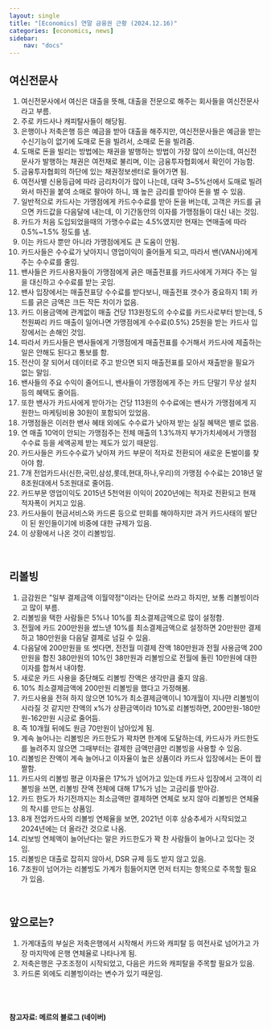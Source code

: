 ```yaml
---
layout: single
title: "[Economics] 연말 금융권 근황 (2024.12.16)"
categories: [economics, news]
sidebar:
    nav: "docs"
---
```


## 여신전문사
1. 여신전문사에서 여신은 대출을 뜻해, 대출을 전문으로 해주는 회사들을 여신전문사라고 부름.
1. 주로 카드사나 캐피탈사들이 해당됨.
1. 은행이나 저축은행 등은 예금을 받아 대출을 해주지만, 여신전문사들은 예금을 받는 수신기능이 없기에 도매로 돈을 빌려서, 소매로 돈을 빌려줌.
1. 도매로 돈을 빌리는 방법에는 채권을 발행하는 방법이 가장 많이 쓰이는데, 여신전문사가 발행하는 채권은 여전채로 불리며, 이는 금융투자협회에서 확인이 가능함.
1. 금융투자협회의 하단에 있는 채권정보센터로 들어가면 됨.
1. 여전사별 신용등급에 따라 금리차이가 많이 나는데, 대략 3~5%선에서 도매로 빌려와서 마진을 붙여 소매로 팔아야 하니, 꽤 높은 금리를 받아야 돈을 벌 수 있음.
1. 일반적으로 카드사는 가맹점에게 카드수수료를 받아 돈을 버는데, 고객은 카드를 긁으면 카드값을 다음달에 내는데, 이 기간동안의 이자를 가맹점들이 대신 내는 것임.
1. 카드가 처음 도입되었을때의 가맹수수료는 4.5%였지만 현재는 연매출에 따라 0.5%~1.5% 정도를 냄.
1. 이는 카드사 뿐만 아니라 가맹점에게도 큰 도움이 안됨.
1. 카드사들은 수수료가 낮아지니 영업이익이 줄어들게 되고, 따라서 밴(VAN사)에게 주는 수수료를 줄임.
1. 밴사들은 카드사용자들이 가맹점에게 긁은 매출전표를 카드사에게 가져다 주는 일을 대신하고 수수료를 받는 곳임.
1. 밴사 입장에서는 매출전표당 수수료를 받다보니, 매출전표 갯수가 중요하지 1회 카드를 긁은 금액은 크든 작든 차이가 없음.
1. 카드 이용금액에 관계없이 매출 건당 113원정도의 수수료를 카드사로부터 받는데, 5천원짜리 카드 매출이 일어나면 가맹점에게 수수료(0.5%) 25원을 받는 카드사 입장에서는 손해인 것임.
1. 따라서 카드사들은 밴사들에게 가맹점에게 매출전표를 수거해서 카드사에 제출하는 일은 안해도 된다고 통보를 함.
1. 전산이 잘 되어서 데이터로 주고 받으면 되지 매출전표를 모아서 재출받을 필요가 없는 말임.
1. 밴사들의 주요 수익이 줄어드니, 밴사들이 가맹점에게 주는 카드 단말기 무상 설치 등의 혜택도 줄어듬.
1. 또한 밴사가 카드사에게 받아가는 건당 113원의 수수료에는 밴사가 가맹점에게 지원한느 마케팅비용 30원이 포함되어 있었음.
1. 가맹점들은 이러한 밴사 혜태 외에도 수수료가 낮아져 받는 실질 혜택은 별로 없음.
1. 연 매출 10억이 안되는 가맹점주는 전체 매출의 1.3%까지 부가가치세에서 가맹점 수수료 등을 세액공제 받는 제도가 있기 때문임.
1. 카드사들은 카드수수료가 낮아져 카드 부문이 적자로 전환되어 새로운 돈벌이를 찾아야 함.
1. 7개 전업카드사(신한,국민,삼성,롯데,현대,하나,우리)의 가맹점 수수료는 2018년 말 8조원대에서 5조원대로 줄어듬.
1. 카드부문 영업이익도 2015년 5천억원 이익이 2020년에는 적자로 전환되고 현재 적자폭이 커지고 있음.
1. 카드사들이 현금서비스와 카드론 등으로 만회를 해야하지만 과거 카드사태의 발단이 된 원인들이기에 비중에 대한 규제가 있음.
1. 이 상황에서 나온 것이 리볼빙임.

<br/>

## 리볼빙
1. 금감원은 "일부 결제금액 이월약정"이라는 단어로 쓰라고 하지만, 보통 리볼빙이라고 많이 부름.
1. 리볼빙을 택한 사람들은 5%나 10%를 최소결제금액으로 많이 설정함.
1. 전월에 카드 200만원을 썼느넫 10%를 최소결제금액으로 설정하면 20만원만 결제하고 180만원을 다음달 결제로 넘길 수 있음.
1. 다음달에 200만원을 또 썻다면, 전전월 미결제 잔액 180만원과 전월 사용금액 200만원을 합친 380만원의 10%인 38만원과 리볼빙으로 전월에 돌린 10만원에 대한 이자를 합쳐서 내야함.
1. 새로운 카드 사용을 중단해도 리볼빙 잔액은 생각만큼 줄지 않음.
1. 10% 최소결제금액에 200만원 리볼빙을 했다고 가정해봄.
1. 카드사용을 전혀 하지 않으면 10%가 최소결제금액이니 10개월이 지나먄 리볼빙이 사라질 것 같지만 잔액의 x%가 상환금액이라 10%로 리볼빙하면, 200만원-180만원-162만원 시긍로 줄어듬.
1. 즉 10개월 뒤에도 원금 70만원이 남아있게 됨.
1. 계속 늘어나는 리볼빙은 카드한도가 꽉차면 한계에 도달하는데, 카드사가 카드한도를 늘려주지 않으면 그때부터는 결제한 금액만큼만 리볼빙을 사용할 수 있음.
1. 리볼빙은 잔액이 계속 늘어나고 이자율이 높은 상품이라 카드사 입장에서는 돈이 짭짤함.
1. 카드사의 리볼빙 평균 이자율은 17%가 넘어가고 있는데 카드사 입장에서 고객이 리볼빙을 쓰면, 리볼빙 잔액 전체에 대해 17%가 넘는 고금리를 받아감.
1. 카드 한도가 차기전까지는 최소금액만 결제하면 연체로 보지 않아 리볼빙은 연체율의 착시를 만드는 상품임.
1. 8개 전업카드사의 리볼빙 연체율을 보면, 2021년 이후 상숭추세가 시작되었고 2024년에는 더 올라간 것으로 나옴.
1. 리보빙 연체액이 늘어난다는 말은 카드한도가 꽉 찬 사람들이 늘어나고 있다는 것임.
1. 리볼빙은 대출로 잡히지 않아서, DSR 규제 등도 받지 않고 있음.
1. 7조원이 넘어가는 리볼빙도 가계가 힘들어지면 먼저 터지는 항목으로 주목할 필요가 있음.

<br/>

## 앞으로는?
1. 가계대출의 부실은 저축은행에서 시작해서 카드와 캐피탈 등 여전사로 넘어가고 가장 마지막에 은행 연체율로 나타나게 됨.
1. 저축은행은 구조조정이 시작되었고, 다음은 카드와 캐피탈을 주목할 필요가 있음.
1. 카드론 외에도 리볼빙이라는 변수가 있기 때문임.





<br/>
<br/>

#### 참고자료: 메르의 블로그 (네이버) 